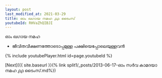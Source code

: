 ```yaml
---
layout: post
last_modified_at: 2021-03-29
title: ഓം ഖഗായ നമഹ ൧൧ ടൈംസ്
youtubeId: RHVaZhQIBJI
---
```

 
 
 ഓം ഖഗായ നമഹ 
 
 -  ജീവിതവീക്ഷണത്തോടൊപ്പമുള്ള പക്ഷിയെപ്പോലെയുള്ളവൻ 
 
  
 
  
 
 
 
 
 
 


{% include youtubePlayer.html id=page.youtubeId %}
 
[Next]({{ site.baseurl }}{% link  split1/_posts/2013-06-17-ഓം സർവ കാമദയാ നമഹ ൧൧ ടൈംസ്.md%})
 
